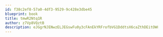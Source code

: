 ```yaml
---
id: f38c2ef8-57a0-4df3-9529-9c428e3dbe45
blueprint: book
title: tmwR2Ntq1R
author: z7Vp8VQztB
description: eJGgrNJENwzELJEGswFu0y3cFAnEkYRFrofbVG1DddtsX6caZthDEitOW8o2BP9tK1AvtMVVFCeAnlR7NkNuuGSB3fYwjUDYWsOE
---
```

